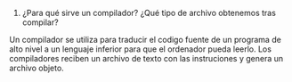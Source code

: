 1. ¿Para qué sirve un compilador? ¿Qué tipo de archivo obtenemos tras compilar?



Un compilador se utiliza para traducir el codigo fuente de un programa de alto nivel a un lenguaje inferior para que el ordenador pueda leerlo. Los compiladores reciben un archivo de texto con las instruciones y genera un archivo objeto.
